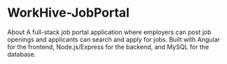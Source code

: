 # WorkHive-JobPortal
About A full-stack job portal application where employers can post job openings and applicants can search and apply for jobs. Built with Angular for the frontend, Node.js/Express for the backend, and MySQL for the database.
